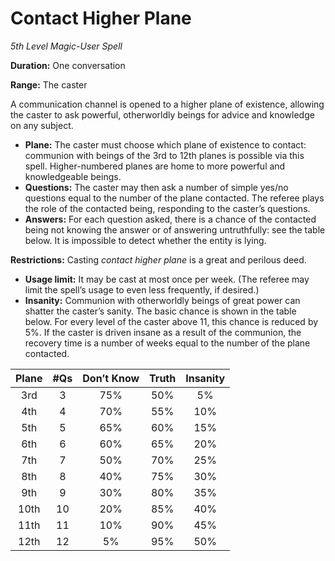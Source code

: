 # Contact Higher Plane

*5th Level Magic-User Spell*

**Duration:** One conversation

**Range:** The caster

A communication channel is opened to a higher plane of existence, allowing the caster to ask powerful, otherworldly beings for advice and knowledge on any subject.

- **Plane:** The caster must choose which plane of existence to contact: communion with beings of the 3rd to 12th planes is possible via this spell. Higher-numbered planes are home to more powerful and knowledgeable beings.
- **Questions:** The caster may then ask a number of simple yes/no questions equal to the number of the plane contacted. The referee plays the role of the contacted being, responding to the caster’s questions.
- **Answers:** For each question asked, there is a chance of the contacted being not knowing the answer or of answering untruthfully: see the table below. It is impossible to detect whether the entity is lying.

**Restrictions:** Casting *contact higher plane* is a great and perilous deed.

- **Usage limit:** It may be cast at most once per week. (The referee may limit the spell’s usage to even less frequently, if desired.)
- **Insanity:** Communion with otherworldly beings of great power can shatter the caster’s sanity. The basic chance is shown in the table below. For every level of the caster above 11, this chance is reduced by 5%. If the caster is driven insane as a result of the communion, the recovery time is a number of weeks equal to the number of the plane contacted.

| Plane | #Qs  | Don’t Know | Truth | Insanity |
| :---: | :--: | :--------: | :---: | :------: |
|  3rd  |  3   |    75%     |  50%  |    5%    |
|  4th  |  4   |    70%     |  55%  |   10%    |
|  5th  |  5   |    65%     |  60%  |   15%    |
|  6th  |  6   |    60%     |  65%  |   20%    |
|  7th  |  7   |    50%     |  70%  |   25%    |
|  8th  |  8   |    40%     |  75%  |   30%    |
|  9th  |  9   |    30%     |  80%  |   35%    |
| 10th  |  10  |    20%     |  85%  |   40%    |
| 11th  |  11  |    10%     |  90%  |   45%    |
| 12th  |  12  |     5%     |  95%  |   50%    |